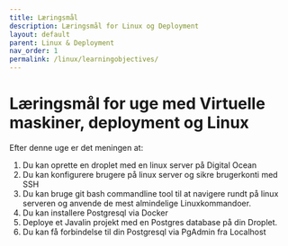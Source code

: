 ```yaml
---
title: Læringsmål
description: Læringsmål for Linux og Deployment
layout: default
parent: Linux & Deployment
nav_order: 1
permalink: /linux/learningobjectives/
---
```


# Læringsmål for uge med Virtuelle maskiner, deployment og Linux

Efter denne uge er det meningen at:

1. Du kan oprette en droplet med en linux server på Digital Ocean
2. Du kan konfigurere brugere på linux server og sikre brugerkonti med SSH
3. Du kan bruge git bash commandline tool til at navigere rundt på linux serveren og anvende de mest almindelige Linuxkommandoer.
4. Du kan installere Postgresql via Docker
5. Deploye et Javalin projekt med en Postgres database på din Droplet.
6. Du kan få forbindelse til din Postgresql via PgAdmin fra Localhost
